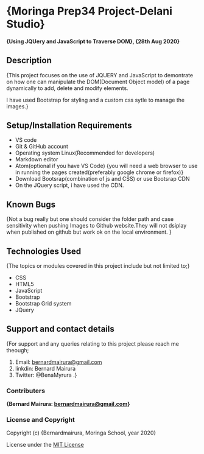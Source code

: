 <!--headings-->

# {Moringa Prep34 Project-Delani Studio}

#### {Using JQUery and JavaScript to Traverse DOM}, {28th Aug 2020}

## Description

{This project  focuses on the use of JQUERY and JavaScript to demontrate  on how one can manipulate the DOM(Document Object model) of a page dynamically to add, delete and modify elements.
 
 I have used Bootstrap for styling and a custom css sytle to manage the images.}

## Setup/Installation Requirements

* VS code 
* Git & GitHub account
* Operating system Linux(Recommended for developers)
* Markdown editor
* Atom(optional if you have VS Code)
{you will need a web browser to use in running the pages created(preferably google chrome or firefox)}
* Download Bootsrap(combination of js and CSS) or use Bootsrap CDN
* On the JQuery script, i have used the CDN.

## Known Bugs

{Not a bug really but one should consider the folder path and case sensitivity when pushing Images to Github website.They will not dsiplay when published on github but  work ok on the local environment. }

## Technologies Used

{The topics or modules covered in this project include but not limited to;}

* CSS
* HTML5
* JavaScript
* Bootstrap
* Bootstrap Grid system
* JQuery

## Support and contact details

{For support and any queries relating to this project please reach me theough;

1. Email: bernardmairura@gmail.com
2. linkdin: Bernard Mairura 
3. Twitter: @BenaMyrura  .}

### Contributers

 **{Bernard Mairura: <bernardmairura@gmail.com>}**

### License and Copyright

Copyright (c) {Bernardmairura, Moringa School, year 2020}

License under the [MIT License](LICENSE)